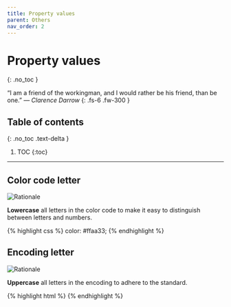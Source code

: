 ```yaml
---
title: Property values
parent: Others
nav_order: 2
---
```


# Property values
{: .no_toc }

&#8220;I am a friend of the workingman, and I would rather be his friend, than
be one.&#8221; &mdash; *Clarence Darrow*
{: .fs-6 .fw-300 }

## Table of contents
{: .no_toc .text-delta }

1. TOC
{:toc}

---

## Color code letter

![Rationale](https://img.shields.io/badge/Personal-gray)

**Lowercase** all letters in the color code to make it easy to distinguish
between letters and numbers.

{% highlight css %}
color: #ffaa33;
{% endhighlight %}

## Encoding letter

![Rationale](https://img.shields.io/badge/Personal-gray)

**Uppercase** all letters in the encoding to adhere to the standard.

{% highlight html %}
<meta charset="UTF-8">
{% endhighlight %}
